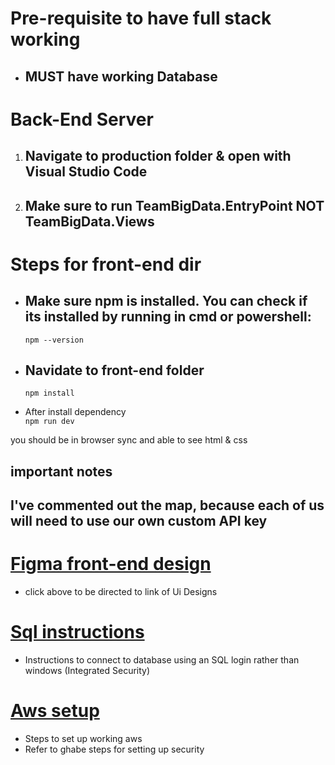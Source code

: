 
# Pre-requisite to have full stack working
  * ## **MUST** have working Database
# Back-End Server
  1. ## Navigate to production folder & open with Visual Studio Code
  2. ## Make sure to run TeamBigData.EntryPoint **NOT** TeamBigData.Views
# Steps for front-end dir
 * ## Make sure npm is installed. You can check if its installed by running in cmd or powershell: 
   ```npm --version```
 
 * ## Navidate to front-end folder 
   ```npm install```
  
  * After install dependency\
  ```npm run dev```

you should be in browser sync and able to see html & css 
## important notes
## I've commented out the map, because each of us will need to use our own custom API key

# [Figma front-end design](https://www.figma.com/file/Yn017yQFhCZIDddC8menQT/Utification-views?node-id=0%3A1&t=dgaPizb53y1PsFsV-0)
  * click above to be directed to link of Ui Designs
# [Sql instructions](https://github.com/JosephArmas/cecs-491A-Team-Big-Data/blob/joseph/Sql%20instructions.md)
  * Instructions to connect to database using an SQL login rather than windows (Integrated Security)
# [Aws setup](https://github.com/JosephArmas/cecs-491A-Team-Big-Data/blob/joseph/AWS%20Setup.pdf)
  * Steps to set up working aws
  * Refer to ghabe steps for setting up security
